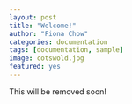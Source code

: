 ```yaml
---
layout: post
title: "Welcome!"
author: "Fiona Chow"
categories: documentation
tags: [documentation, sample]
image: cotswold.jpg
featured: yes
---
```

This will be removed soon!
